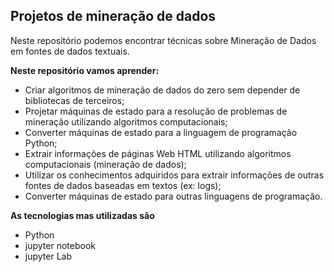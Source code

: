 ## Projetos de mineração de dados

Neste repositório podemos encontrar técnicas sobre Mineração de Dados em fontes de dados textuais.

**Neste repositório vamos aprender:**
- Criar algoritmos de mineração de dados do zero sem depender de bibliotecas de terceiros;
- Projetar máquinas de estado para a resolução de problemas de mineração utilizando algoritmos computacionais;
- Converter máquinas de estado para a linguagem de programação Python;
- Extrair informações de páginas Web HTML utilizando algoritmos computacionais (mineração de dados);
- Utilizar os conhecimentos adquiridos para extrair informações de outras fontes de dados baseadas em textos (ex: logs);
- Converter máquinas de estado para outras linguagens de programação.

**As tecnologias mas utilizadas são**

- Python
- jupyter notebook
- jupyter Lab
